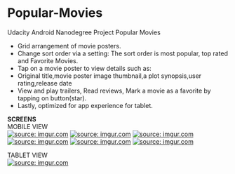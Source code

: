 # Popular-Movies
Udacity Android Nanodegree Project Popular Movies

<ul>
<li>Grid arrangement of movie posters.</li>
<li>Change sort order via a setting: The sort order is most popular, top rated and Favorite Movies.</li>
<li>Tap on a movie poster to view details such as: </li>
<li>Original title,movie poster image thumbnail,a plot synopsis,user rating,release date</li>
<li>View and play trailers, Read reviews, Mark a movie as a favorite by tapping on button(star).</li> 
<li>Lastly, optimized for app experience for tablet.</li>
</ul>


<b>SCREENS</b>
<br>
MOBILE VIEW
<br>
<a href="http://imgur.com/lYXgJKB"><img src="http://i.imgur.com/lYXgJKB.png" title="source: imgur.com" /></a>
<a href="http://imgur.com/eVyfCnt"><img src="http://i.imgur.com/eVyfCnt.png" title="source: imgur.com" /></a>
<a href="http://imgur.com/tYJlyTd"><img src="http://i.imgur.com/tYJlyTd.png" title="source: imgur.com" /></a>
<a href="http://imgur.com/EdXMzx0"><img src="http://i.imgur.com/EdXMzx0.png" title="source: imgur.com" /></a>
<a href="http://imgur.com/upoUU4y"><img src="http://i.imgur.com/upoUU4y.png" title="source: imgur.com" /></a>
<a href="http://imgur.com/NovjqSM"><img src="http://i.imgur.com/NovjqSM.png" title="source: imgur.com" /></a>

TABLET VIEW
<br>
<a href="http://imgur.com/mB4xo1l"><img src="http://i.imgur.com/mB4xo1l.png" title="source: imgur.com" /></a>


